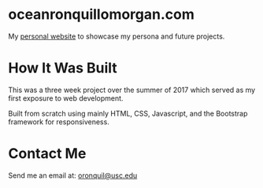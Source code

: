# oceanronquillomorgan.com
My <a href="oceanronquillomorgan.github.io">personal website</a> to showcase my persona and future projects.

# How It Was Built
This was a three week project over the summer of 2017 which served as my first exposure to web development.

Built from scratch using mainly HTML, CSS, Javascript, and the Bootstrap framework for responsiveness.

# Contact Me
Send me an email at: <a href="mailto:oronquil@usc.edu">oronquil@usc.edu</a>

